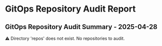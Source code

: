 # GitOps Repository Audit Report

## GitOps Repository Audit Summary - 2025-04-28
⚠️ Directory 'repos' does not exist. No repositories to audit.
